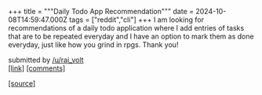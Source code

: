 +++
title = """Daily Todo App Recommendation"""
date = 2024-10-08T14:59:47.000Z
tags = ["reddit","cli"]
+++
I am looking for recommendations of a daily todo application where I add entries of tasks that are to be repeated everyday and I have an option to mark them as done everyday, just like how you grind in rpgs. Thank you!

submitted by [/u/rai\_volt](https://www.reddit.com/user/rai_volt)  
[\[link\]](https://www.reddit.com/r/commandline/comments/1fz1uy2/daily_todo_app_recommendation/) [\[comments\]](https://www.reddit.com/r/commandline/comments/1fz1uy2/daily_todo_app_recommendation/)

[[source]](https://www.reddit.com/r/commandline/comments/1fz1uy2/daily_todo_app_recommendation/)
